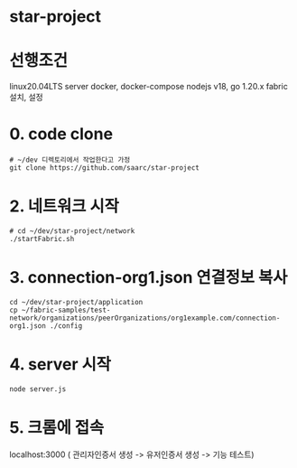 # star-project

# 선행조건
linux20.04LTS server
docker, docker-compose
nodejs v18, go 1.20.x
fabric 설치, 설정

# 0. code clone
```
# ~/dev 디렉토리에서 작업한다고 가정
git clone https://github.com/saarc/star-project
```
# 2. 네트워크 시작
```
# cd ~/dev/star-project/network
./startFabric.sh
```
# 3. connection-org1.json 연결정보 복사
```
cd ~/dev/star-project/application
cp ~/fabric-samples/test-network/organizations/peerOrganizations/org1example.com/connection-org1.json ./config
```
# 4. server 시작
```
node server.js
```
  
# 5. 크롬에 접속
  localhost:3000
( 관리자인증서 생성 -> 유저인증서 생성 -> 기능 테스트)

